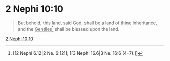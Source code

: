 # 2 Nephi 10:10

> But behold, this land, said God, shall be a land of thine inheritance, and the <u>Gentiles</u>[^a] shall be blessed upon the land.

[2 Nephi 10:10](https://www.churchofjesuschrist.org/study/scriptures/bofm/2-ne/10?lang=eng&id=p10#p10)


[^a]: [[2 Nephi 6.12|2 Ne. 6:12]]; [[3 Nephi 16.6|3 Ne. 16:6 (4-7).]]
